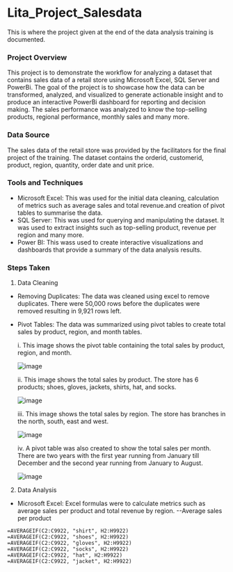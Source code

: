 # Lita_Project_Salesdata
This is where the project given at the end of the data analysis training is documented.

### Project Overview
This project is to demonstrate the workflow for analyzing a dataset that contains sales data of a retail store using Microsoft Excel, SQL Server and PowerBi. The goal of the project is to showcase how the data can be transformed, analyzed, and visualized to generate actionable insight and to produce an interactive PowerBi dashboard for reporting and decision making. The sales performance was analyzed to know the top-selling products, regional performance, monthly sales and many more.

### Data Source
The sales data of the retail store was provided by the facilitators for the final project of the training. The dataset contains the orderid, customerid, product, region, quantity, order date and unit price.

### Tools and Techniques
- Microsoft Excel: This was used for the initial data cleaning, calculation of metrics such as average sales and total revenue.and creation of pivot tables to summarise the data.
- SQL Server: This was used for querying and manipulating the dataset. It was used to extract insights such as top-selling product, revenue per region and many more.
- Power BI: This wass used to create interactive visualizations and dashboards that provide a summary of the data analysis results.

### Steps Taken
1. Data Cleaning
- Removing Duplicates: The data was cleaned using excel to remove duplicates. There were 50,000 rows before the duplicates were removed resulting in 9,921 rows left.
- Pivot Tables: The data was summarized using pivot tables to create total sales by product, region, and month tables.
  
  i. This image shows the pivot table containing the total sales by product, region, and month.

  ![image](https://github.com/user-attachments/assets/8c298b73-0911-4142-8e74-df27065e912f)

  ii. This image shows the total sales by product. The store has 6 products; shoes, gloves, jackets, shirts, hat, and socks.

  ![image](https://github.com/user-attachments/assets/0db515db-1af6-40fb-b5b6-f5561e565f5c)

  iii. This image shows the total sales by region. The store has branches in the north, south, east and west.

  ![image](https://github.com/user-attachments/assets/54970629-34b3-4f53-96fc-f870390be347)

  iv. A pivot table was also created to show the total sales per month. There are two years with the first year running from January till December and the second year running from January to August.

  ![image](https://github.com/user-attachments/assets/9da98cd3-0e04-4491-9f09-06014e6354ef)

2. Data Analysis
- Microsoft Excel: Excel formulas were to calculate metrics such as average sales per product and total revenue by region.
  --Average sales per product
``` Excel
=AVERAGEIF(C2:C9922, "shirt", H2:H9922)
=AVERAGEIF(C2:C9922, "shoes", H2:H9922)
=AVERAGEIF(C2:C9922, "gloves", H2:H9922)
=AVERAGEIF(C2:C9922, "socks", H2:H9922)
=AVERAGEIF(C2:C9922, "hat", H2:H9922)
=AVERAGEIF(C2:C9922, "jacket", H2:H9922)
```




